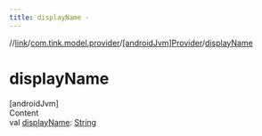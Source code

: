 ```yaml
---
title: displayName -
---
```

//[link](../../index.md)/[com.tink.model.provider](../index.md)/[[androidJvm]Provider](index.md)/[displayName](display-name.md)



# displayName  
[androidJvm]  
Content  
val [displayName](display-name.md): [String](https://kotlinlang.org/api/latest/jvm/stdlib/kotlin/-string/index.html)  



